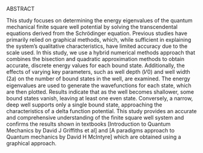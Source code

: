 ABSTRACT


This study focuses on determining the energy eigenvalues of the quantum mechanical finite square
well potential by solving the transcendental equations derived from the Schrödinger equation.
Previous studies have primarily relied on graphical methods, which, while sufficient in explaining
the system’s qualitative characteristics, have limited accuracy due to the scale used. In this study,
we use a hybrid numerical methods approach that combines the bisection and quadratic approximation methods
to obtain accurate, discrete energy values for each bound state. Additionally, the effects of varying
key parameters, such as well depth (𝑉0) and well width (2𝑎) on the number of bound states in the
well, are examined. The energy eigenvalues are used to generate the wavefunctions for each state,
which are then plotted. Results indicate that as the well becomes shallower, some bound states
vanish, leaving at least one even state. Conversely, a narrow, deep well supports only a single
bound state, approaching the characteristics of a delta function potential. This study provides an
accurate and comprehensive understanding of the finite square well system and confirms the
results shown in textbooks [Introduction to Quantum Mechanics by David J Griffiths et al] and [A paradigms approach to Quantum mechanics by David H McIntyre] which are obtained using a graphical approach.
